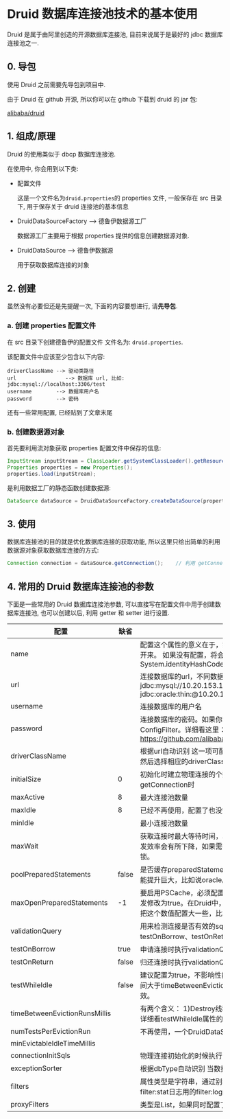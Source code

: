 # Druid 数据库连接池技术的基本使用

Druid 是属于由阿里创造的开源数据库连接池, 目前来说属于是最好的 jdbc 数据库连接池之一.

## 0. 导包

使用 Druid 之前需要先导包到项目中.

由于 Druid 在 github 开源, 所以你可以在 github 下载到 druid 的 jar 包:

[alibaba/druid](https://github.com/alibaba/druid) 

## 1. 组成/原理

Druid 的使用类似于 dbcp 数据库连接池.

在使用中, 你会用到以下类:

- 配置文件
  
  这是一个文件名为`druid.properties`的 properties 文件, 一般保存在 src 目录下, 用于保存关于 druid 连接池的基本信息

- DruidDataSourceFactory --> 德鲁伊数据源工厂
  
  数据源工厂主要用于根据 properties 提供的信息创建数据源对象.

- DruidDataSource --> 德鲁伊数据源
  
  用于获取数据库连接的对象

## 2. 创建

虽然没有必要但还是先提醒一次, 下面的内容要想进行, 请**先导包**.

### a. 创建 properties 配置文件

在 src 目录下创建德鲁伊的配置文件 文件名为: `druid.properties`.

该配置文件中应该至少包含以下内容:

```
driverClassName --> 驱动类路径
url                --> 数据库 url, 比如: jdbc:mysql://localhost:3306/test
username        --> 数据库用户名
password        --> 密码
```

还有一些常用配置, 已经贴到了文章末尾

### b. 创建数据源对象

首先要利用流对象获取 properties 配置文件中保存的信息:

```java
InputStream inputStream = ClassLoader.getSystemClassLoader().getResourceAsStream("druid.properties");
Properties properties = new Properties();
properties.load(inputStream);
```

是利用数据工厂的静态函数创建数据源:

```java
DataSource dataSource = DruidDataSourceFactory.createDataSource(properties);
```

## 3. 使用

数据库连接池的目的就是优化数据库连接的获取功能, 所以这里只给出简单的利用数据源对象获取数据库连接的方式:

```java
Connection connection = dataSource.getConnection();    // 利用 getConnection() 函数获取数据库连接
```

## 4. 常用的 Druid 数据库连接池的参数

下面是一些常用的 Druid 数据库连接池参数, 可以直接写在配置文件中用于创建数据库连接池, 也可以创建以后, 利用 getter 和 setter 进行设置.

| **配置**                        | **缺省** | **说明**                                                                                                                             |
| ----------------------------- | ------ | ---------------------------------------------------------------------------------------------------------------------------------- |
| name                          |        | 配置这个属性的意义在于，如果存在多个数据源，监控的时候可以通过名字来区分开来。   如果没有配置，将会生成一个名字，格式是：”DataSource-” +   System.identityHashCode(this)                      |
| url                           |        | 连接数据库的url，不同数据库不一样。例如：mysql :   jdbc:mysql://10.20.153.104:3306/druid2      oracle :   jdbc:oracle:thin:@10.20.149.85:1521:ocnauto |
| username                      |        | 连接数据库的用户名                                                                                                                          |
| password                      |        | 连接数据库的密码。如果你不希望密码直接写在配置文件中，可以使用ConfigFilter。详细看这里：<https://github.com/alibaba/druid/wiki/%E4%BD%BF%E7%94%A8ConfigFilter>           |
| driverClassName               |        | 根据url自动识别   这一项可配可不配，如果不配置druid会根据url自动识别dbType，然后选择相应的driverClassName(建议配置下)                                                      |
| initialSize                   | 0      | 初始化时建立物理连接的个数。初始化发生在显示调用init方法，或者第一次getConnection时                                                                                 |
| maxActive                     | 8      | 最大连接池数量                                                                                                                            |
| maxIdle                       | 8      | 已经不再使用，配置了也没效果                                                                                                                     |
| minIdle                       |        | 最小连接池数量                                                                                                                            |
| maxWait                       |        | 获取连接时最大等待时间，单位毫秒。配置了maxWait之后，缺省启用公平锁，并发效率会有所下降，如果需要可以通过配置useUnfairLock属性为true使用非公平锁。                                              |
| poolPreparedStatements        | false  | 是否缓存preparedStatement，也就是PSCache。PSCache对支持游标的数据库性能提升巨大，比如说oracle。在mysql下建议关闭。                                                     |
| maxOpenPreparedStatements     | -1     | 要启用PSCache，必须配置大于0，当大于0时，poolPreparedStatements自动触发修改为true。在Druid中，不会存在Oracle下PSCache占用内存过多的问题，可以把这个数值配置大一些，比如说100                 |
| validationQuery               |        | 用来检测连接是否有效的sql，要求是一个查询语句。如果validationQuery为null，testOnBorrow、testOnReturn、testWhileIdle都不会其作用。                                     |
| testOnBorrow                  | true   | 申请连接时执行validationQuery检测连接是否有效，做了这个配置会降低性能。                                                                                        |
| testOnReturn                  | false  | 归还连接时执行validationQuery检测连接是否有效，做了这个配置会降低性能                                                                                         |
| testWhileIdle                 | false  | 建议配置为true，不影响性能，并且保证安全性。申请连接的时候检测，如果空闲时间大于timeBetweenEvictionRunsMillis，执行validationQuery检测连接是否有效。                                 |
| timeBetweenEvictionRunsMillis |        | 有两个含义： 1)Destroy线程会检测连接的间隔时间2)testWhileIdle的判断依据，详细看testWhileIdle属性的说明                                                             |
| numTestsPerEvictionRun        |        | 不再使用，一个DruidDataSource只支持一个EvictionRun                                                                                             |
| minEvictableIdleTimeMillis    |        |                                                                                                                                    |
| connectionInitSqls            |        | 物理连接初始化的时候执行的sql                                                                                                                   |
| exceptionSorter               |        | 根据dbType自动识别   当数据库抛出一些不可恢复的异常时，抛弃连接                                                                                               |
| filters                       |        | 属性类型是字符串，通过别名的方式配置扩展插件，常用的插件有：   监控统计用的filter:stat日志用的filter:log4j防御sql注入的filter:wall                                              |
| proxyFilters                  |        | 类型是List，如果同时配置了filters和proxyFilters，是组合关系，并非替换关系                                                                                   |
